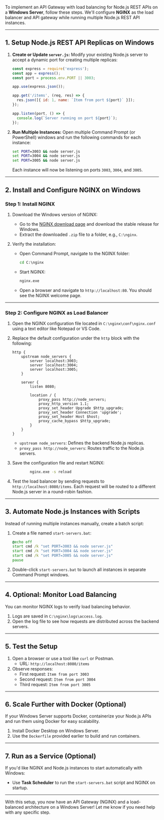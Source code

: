 To implement an API Gateway with load balancing for Node.js REST APIs on a **Windows Server**, follow these steps. We'll configure **NGINX** as the load balancer and API gateway while running multiple Node.js REST API instances.

---

## **1. Setup Node.js REST API Replicas on Windows**

1. **Create or Update `server.js`:** Modify your existing Node.js server to accept a dynamic port for creating multiple replicas:
    
    ```javascript
    const express = require('express');
    const app = express();
    const port = process.env.PORT || 3003;
    
    app.use(express.json());
    
    app.get('/items', (req, res) => {
      res.json([{ id: 1, name: `Item from port ${port}` }]);
    });
    
    app.listen(port, () => {
      console.log(`Server running on port ${port}`);
    });
    ```
    
2. **Run Multiple Instances:** Open multiple Command Prompt (or PowerShell) windows and run the following commands for each instance:
    
    ```cmd
    set PORT=3003 && node server.js
    set PORT=3004 && node server.js
    set PORT=3005 && node server.js
    ```
    
    Each instance will now be listening on ports `3003`, `3004`, and `3005`.
    

---

## **2. Install and Configure NGINX on Windows**

### **Step 1: Install NGINX**

1. Download the Windows version of NGINX:
    
    - Go to the [NGINX download page](https://nginx.org/en/download.html) and download the stable release for Windows.
    - Extract the downloaded `.zip` file to a folder, e.g., `C:\nginx`.
2. Verify the installation:
    
    - Open Command Prompt, navigate to the NGINX folder:
        
        ```cmd
        cd C:\nginx
        ```
        
    - Start NGINX:
        
        ```cmd
        nginx.exe
        ```
        
    - Open a browser and navigate to `http://localhost:80`. You should see the NGINX welcome page.

---

### **Step 2: Configure NGINX as Load Balancer**

1. Open the NGINX configuration file located in `C:\nginx\conf\nginx.conf` using a text editor like Notepad or VS Code.
    
2. Replace the default configuration under the `http` block with the following:
    
    ```nginx
    http {
        upstream node_servers {
            server localhost:3003;
            server localhost:3004;
            server localhost:3005;
        }
    
        server {
            listen 8080;
    
            location / {
                proxy_pass http://node_servers;
                proxy_http_version 1.1;
                proxy_set_header Upgrade $http_upgrade;
                proxy_set_header Connection 'upgrade';
                proxy_set_header Host $host;
                proxy_cache_bypass $http_upgrade;
            }
        }
    }
    ```
    
    - `upstream node_servers`: Defines the backend Node.js replicas.
    - `proxy_pass http://node_servers`: Routes traffic to the Node.js servers.
3. Save the configuration file and restart NGINX:
    
    ```cmd
		    nginx.exe -s reload
    ```
    
4. Test the load balancer by sending requests to `http://localhost:8080/items`. Each request will be routed to a different Node.js server in a round-robin fashion.
    

---

## **3. Automate Node.js Instances with Scripts**

Instead of running multiple instances manually, create a batch script:

1. Create a file named `start-servers.bat`:
    
    ```cmd
    @echo off
    start cmd /k "set PORT=3003 && node server.js"
    start cmd /k "set PORT=3004 && node server.js"
    start cmd /k "set PORT=3005 && node server.js"
    pause
    ```
    
2. Double-click `start-servers.bat` to launch all instances in separate Command Prompt windows.
    

---

## **4. Optional: Monitor Load Balancing**

You can monitor NGINX logs to verify load balancing behavior.

1. Logs are saved in `C:\nginx\logs\access.log`.
2. Open the log file to see how requests are distributed across the backend servers.

---

## **5. Test the Setup**

1. Open a browser or use a tool like `curl` or Postman.
    - URL: `http://localhost:8080/items`
2. Observe responses:
    - First request: `Item from port 3003`
    - Second request: `Item from port 3004`
    - Third request: `Item from port 3005`

---

## **6. Scale Further with Docker (Optional)**

If your Windows Server supports Docker, containerize your Node.js APIs and run them using Docker for easy scalability.

1. Install Docker Desktop on Windows Server.
2. Use the `Dockerfile` provided earlier to build and run containers.

---

## **7. Run as a Service (Optional)**

If you'd like NGINX and Node.js instances to start automatically with Windows:

- Use **Task Scheduler** to run the `start-servers.bat` script and NGINX on startup.

---

With this setup, you now have an API Gateway (NGINX) and a load-balanced architecture on a Windows Server! Let me know if you need help with any specific step.
